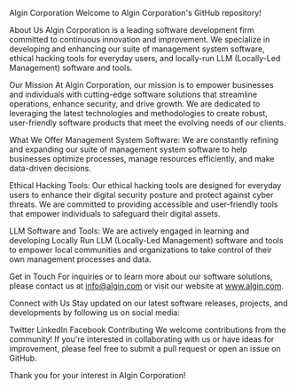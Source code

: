 Algin Corporation
Welcome to Algin Corporation's GitHub repository!

About Us
Algin Corporation is a leading software development firm committed to continuous innovation and improvement. We specialize in developing and enhancing our suite of management system software, ethical hacking tools for everyday users, and locally-run LLM (Locally-Led Management) software and tools.

Our Mission
At Algin Corporation, our mission is to empower businesses and individuals with cutting-edge software solutions that streamline operations, enhance security, and drive growth. We are dedicated to leveraging the latest technologies and methodologies to create robust, user-friendly software products that meet the evolving needs of our clients.

What We Offer
Management System Software: We are constantly refining and expanding our suite of management system software to help businesses optimize processes, manage resources efficiently, and make data-driven decisions.

Ethical Hacking Tools: Our ethical hacking tools are designed for everyday users to enhance their digital security posture and protect against cyber threats. We are committed to providing accessible and user-friendly tools that empower individuals to safeguard their digital assets.

LLM Software and Tools: We are actively engaged in learning and developing Locally Run LLM (Locally-Led Management) software and tools to empower local communities and organizations to take control of their own management processes and data.

Get in Touch
For inquiries or to learn more about our software solutions, please contact us at info@algin.com or visit our website at www.algin.com.

Connect with Us
Stay updated on our latest software releases, projects, and developments by following us on social media:

Twitter
LinkedIn
Facebook
Contributing
We welcome contributions from the community! If you're interested in collaborating with us or have ideas for improvement, please feel free to submit a pull request or open an issue on GitHub.

Thank you for your interest in Algin Corporation!
